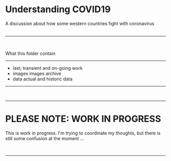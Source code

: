 # Understanding COVID19

A discussion about how some western countries fight with coronavirus  
<br />  

----

<br />

What this folder contain

----  

* last;
    transient and on-going work
* images
    images archive
* data
    actual and historic data

----

<br />


  
----

PLEASE NOTE: WORK IN PROGRESS
===

This is work in progress. I'm trying to coordinate my thoughts, but there is still some confusion at the moment ...

<br />

----

